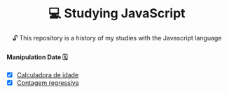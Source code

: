 <h1 align="center">💻 Studying JavaScript </h1>


<p align="center">🔓 This repository is a history of my studies with the Javascript language </p>

#### Manipulation Date 🗓 

- [x] [Calculadora de idade](https://github.com/srtapoe/javascript-studies/tree/main/calculadora-idade)
- [x] [Contagem regressiva](https://github.com/srtapoe/javascript-studies/tree/main/contagem-regressiva)
